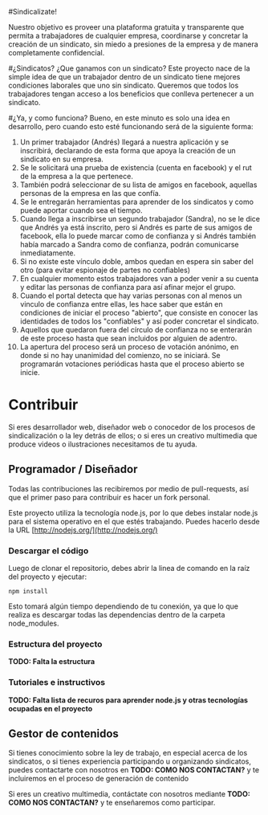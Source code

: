 #Sindicalizate!

Nuestro objetivo es proveer una plataforma gratuita y transparente que permita a trabajadores de cualquier empresa, coordinarse y concretar la creación de un sindicato, sin miedo a presiones de la empresa y de manera completamente confidencial.

#¿Sindicatos? ¿Que ganamos con un sindicato?
Este proyecto nace de la simple idea de que un trabajador dentro de un sindicato tiene mejores condiciones laborales que uno sin sindicato. Queremos que todos los trabajadores tengan acceso a los beneficios que conlleva pertenecer a un sindicato.

#¿Ya, y como funciona?
Bueno, en este minuto es solo una idea en desarrollo, pero cuando esto esté funcionando será de la siguiente forma:

1. Un primer trabajador (Andrés) llegará a nuestra aplicación y se inscribirá, declarando de esta forma que apoya la creación de un sindicato en su empresa.
2. Se le solicitará una prueba de existencia (cuenta en facebook) y el rut de la empresa a la que pertenece.
3. También podrá seleccionar de su lista de amigos en facebook, aquellas personas de la empresa en las que confía.
4. Se le entregarán herramientas para aprender de los sindicatos y como puede aportar cuando sea el tiempo.
4. Cuando llega a inscribirse un segundo trabajador (Sandra), no se le dice que Andrés ya está inscrito, pero si Andrés es parte de sus amigos de facebook, ella lo puede marcar como de confianza y si Andrés también había marcado a Sandra como de confianza, podrán comunicarse inmediatamente.
5. Si no existe este vínculo doble, ambos quedan en espera sin saber del otro (para evitar espionaje de partes no confiables)
6. En cualquier momento estos trabajadores van a poder venir a su cuenta y editar las personas de confianza para así afinar mejor el grupo.
7. Cuando el portal detecta que hay varias personas con al menos un vinculo de confianza entre ellas, les hace saber que están en condiciones de iniciar el proceso "abierto", que consiste en conocer las identidades de todos los "confiables" y así poder concretar el sindicato.
8. Aquellos que quedaron fuera del círculo de confianza no se enterarán de este proceso hasta que sean incluidos por alguien de adentro.
9. La apertura del proceso será un proceso de votación anónimo, en donde si no hay unanimidad del comienzo, no se iniciará. Se programarán votaciones periódicas hasta que el proceso abierto se inicie.

# Contribuir
Si eres desarrollador web, diseñador web o conocedor de los procesos de sindicalización o la ley detrás de ellos; o si eres un creativo multimedia que produce videos o ilustraciones necesitamos de tu ayuda.

## Programador / Diseñador
Todas las contribuciones las recibiremos por medio de pull-requests, así que el primer paso para contribuir es hacer un fork personal.

Este proyecto utiliza la tecnología node.js, por lo que debes instalar node.js para el sistema operativo en el que estés trabajando. Puedes hacerlo desde la URL
[http://nodejs.org/](http://nodejs.org/)

### Descargar el código
Luego de clonar el repositorio, debes abrir la linea de comando en la raíz del proyecto y ejecutar:
    
    npm install

Esto tomará algún tiempo dependiendo de tu conexión, ya que lo que realiza es descargar todas las dependencias dentro de la carpeta node_modules.

### Estructura del proyecto
**TODO: Falta la estructura**

### Tutoriales e instructivos
**TODO: Falta lista de recuros para aprender node.js y otras tecnologías ocupadas en el proyecto**

## Gestor de contenidos
Si tienes conocimiento sobre la ley de trabajo, en especial acerca de los sindicatos, o si tienes experiencia participando u organizando sindicatos, puedes contactarte con nosotros en **TODO: COMO NOS CONTACTAN?** y te incluiremos en el proceso de generación de contenido

Si eres un creativo multimedia, contáctate con nosotros mediante **TODO: COMO NOS CONTACTAN?** y te enseñaremos como participar. 
